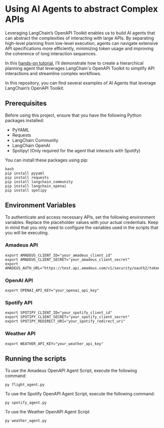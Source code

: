 # Using AI Agents to abstract Complex APIs
Leveraging LangChain’s OpenAPI Toolkit enables us to build AI agents that can abstract the complexities of interacting with large APIs. By separating high-level planning from low-level execution, agents can navigate extensive API specifications more efficiently, minimizing token usage and improving the coherence of long interaction sequences.

In this <a href="https://nextingenai.com/hands-on-tutorial-using-ai-agents-to-abstract-complex-apis/">hands-on tutorial</a>, I’ll demonstrate how to create a hierarchical planning agent that leverages LangChain's OpenAPI Toolkit to simplify API interactions and streamline complex workflows.

In this repository, you can find several examples of AI Agents that leverage LangChain’s OpenAPI Toolkit.


## Prerequisites

Before using this project, ensure that you have the following Python packages installed:

- PyYAML
- Requests
- LangChain Community
- LangChain OpenAI
- Spotipy! (Only required for the agent that interacts with Spotify)

You can install these packages using pip:

```
bash
pip install pyyaml
pip install requests
pip install langchain_community
pip install langchain_openai
pip install spotipy
```

## Environment Variables
To authenticate and access necessary APIs, set the following environment variables. Replace the placeholder values with your actual credentials. Keep in mind that you only need to configure the variables used in the scripts that you will be executing.

### Amadeus API
```
export AMADEUS_CLIENT_ID="your_amadeus_client_id"
export AMADEUS_CLIENT_SECRET="your_amadeus_client_secret"
export AMADEUS_AUTH_URL="https://test.api.amadeus.com/v1/security/oauth2/token"
```
### OpenAI API
```
export OPENAI_API_KEY="your_openai_api_key"
```
### Spotify API
```
export SPOTIPY_CLIENT_ID="your_spotify_client_id"
export SPOTIPY_CLIENT_SECRET="your_spotify_client_secret"
export SPOTIPY_REDIRECT_URI="your_spotify_redirect_uri"
```
### Weather API
```
export WEATHER_API_KEY="your_weather_api_key"
```
## Running the scripts
To use the Amadeus OpenAPI Agent Script, execute the following command:

```
py flight_agent.py
```
To use the Spotify OpenAPI Agent Script, execute the following command:

```
py spotify_agent.py
```
To use the Weather OpenAPI Agent Script
```
py weather_agent.py
```
